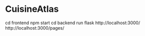 # CuisineAtlas

cd frontend
npm start
cd backend
run flask
http://localhost:3000/
http://localhost:3000/pages/
